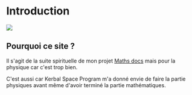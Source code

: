 # Introduction

![](https://media.giphy.com/media/iJgRh1ViMltM0sCcRB/giphy.gif)

## Pourquoi ce site ?

Il s'agit de la suite spirituelle de mon projet [Maths docs](https://maths.0xninja.fr) mais pour la physique car c'est trop bien.

C'est aussi car Kerbal Space Program m'a donné envie de faire la partie physiques avant même d'avoir terminé la partie mathématiques.
